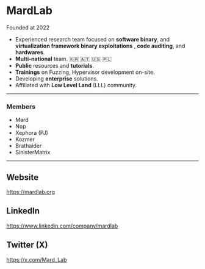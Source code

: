 # **MardLab**
Founded at 2022

- Experienced research team focused on **software binary**, and **virtualization framework binary exploitations** , **code auditing**, and **hardwares**. 
- **Multi-national** team. 🇰🇷 🇦🇹 🇺🇸 🇵🇱
- **Public** resources and **tutorials**.
- **Trainings** on Fuzzing, Hypervisor development on-site.
- Developing **enterprise** solutions. 
- Affiliated with **Low Level Land** (LLL)  community.

----- 

### Members

- Mard
- Nop
- Xephora (PJ)
- Kozmer
- Brathaider
- SinisterMatrix
   

---------------------------------------------------------------------------------------------------------

## **Website**                       
https://mardlab.org     

## **LinkedIn**                                                            
https://www.linkedin.com/company/mardlab  

## **Twitter (X)**
https://x.com/Mard_Lab
